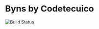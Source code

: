 # Byns by Codetecuico

[![Build Status](https://byns.visualstudio.com/Byns/_apis/build/status/Byns%20AD%20Login%20Page%20to%20Azure%20Storage?branchName=master)](https://byns.visualstudio.com/Byns/_build/latest?definitionId=4?branchName=master)

